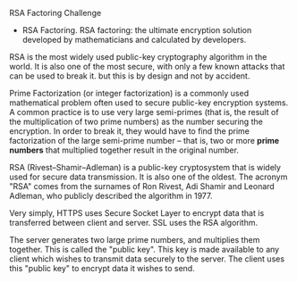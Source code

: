 RSA Factoring Challenge


- RSA Factoring.
RSA factoring: the ultimate encryption solution developed by mathematicians and calculated by developers.


RSA is the most widely used public-key cryptography algorithm in the world. It is also one of the most secure, with only a few known attacks that can be used to break it. but this is by design and not by accident.

Prime Factorization (or integer factorization) is a commonly used mathematical problem often used to secure public-key encryption systems. A common practice is to use very large semi-primes (that is, the result of the multiplication of two prime numbers) as the number securing the encryption. In order to break it, they would have to find the prime factorization of the large semi-prime number – that is, two or more **prime numbers** that multiplied together result in the original number.

RSA (Rivest–Shamir–Adleman) is a public-key cryptosystem that is widely used for secure data transmission. It is also one of the oldest. The acronym "RSA" comes from the surnames of Ron Rivest, Adi Shamir and Leonard Adleman, who publicly described the algorithm in 1977.

Very simply, HTTPS uses Secure Socket Layer to encrypt data that is transferred between client and server. SSL uses the RSA algorithm.

The server generates two large prime numbers, and multiplies them together. This is called the "public key". This key is made available to any client which wishes to transmit data securely to the server. The client uses this "public key" to encrypt data it wishes to send.
